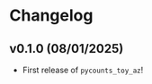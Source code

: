 # Changelog

<!--next-version-placeholder-->

## v0.1.0 (08/01/2025)

- First release of `pycounts_toy_az`!